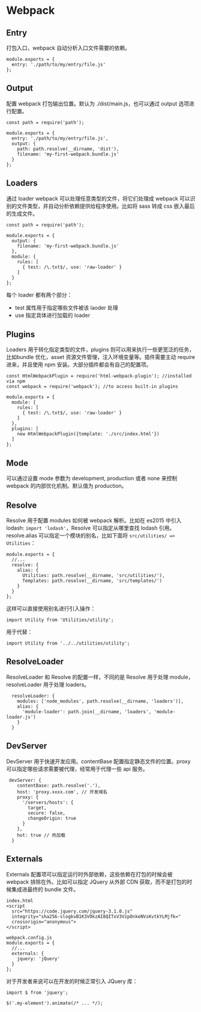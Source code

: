 # Webpack 

## Entry
打包入口，webpack 自动分析入口文件需要的依赖。
```
module.exports = {
  entry: './path/to/my/entry/file.js'
};
```

## Output
配置 webpack 打包输出位置。默认为 ./dist/main.js，也可以通过 output 选项进行配置。
```
const path = require('path');

module.exports = {
  entry: './path/to/my/entry/file.js',
  output: {
    path: path.resolve(__dirname, 'dist'),
    filename: 'my-first-webpack.bundle.js'
  }
};
```

## Loaders
通过 loader webpack 可以处理任意类型的文件，将它们处理成 webpack 可以识别的文件类型，并自动分析依赖提供给程序使用。比如将 sass 转成 css 嵌入最后的生成文件。

```
const path = require('path');

module.exports = {
  output: {
    filename: 'my-first-webpack.bundle.js'
  },
  module: {
    rules: [
      { test: /\.txt$/, use: 'raw-loader' }
    ]
  }
};
```
每个 loader 都有两个部分：
- test 属性用于指定哪些文件被该 laoder 处理
- use 指定具体进行加载的 loader

## Plugins
Loaders 用于转化指定类型的文件，plugins 则可以用来执行一些更宽泛的任务，比如bundle 优化，asset 资源文件管理，注入环境变量等。插件需要主动 require 进来，并且使用 npm 安装。大部分插件都会有自己的配置项。

```
const HtmlWebpackPlugin = require('html-webpack-plugin'); //installed via npm
const webpack = require('webpack'); //to access built-in plugins

module.exports = {
  module: {
    rules: [
      { test: /\.txt$/, use: 'raw-loader' }
    ]
  },
  plugins: [
    new HtmlWebpackPlugin({template: './src/index.html'})
  ]
};
```
## Mode
可以通过设置 mode 参数为 development, production 或者 none 来控制 webpack 的内部优化机制。默认值为 production。

## Resolve
Resolve 用于配置 modules 如何被 webpack 解析。比如在 es2015 中引入 lodash: `import 'lodash'`，Resolve 可以指定从哪里查找 lodash 引用。 
resolve.alias 可以指定一个模块的别名，比如下面将 `src/utilities/ => Utilities`：
```
module.exports = {
  //...
  resolve: {
    alias: {
      Utilities: path.resolve(__dirname, 'src/utilities/'),
      Templates: path.resolve(__dirname, 'src/templates/')
    }
  }
};
```
这样可以直接使用别名进行引入操作：
```
import Utility from 'Utilities/utility';
```
用于代替：
```
import Utility from '../../utilities/utility';
```
## ResolveLoader
ResolveLoader 和 Resolve 的配置一样，不同的是 Resolve 用于处理 module，resolveLoader 用于处理 loaders。
```
  resolveLoader: {
    modules: ['node_modules', path.resolve(__dirname, 'loaders')],
    alias: {
      'module-loader': path.join(__dirname, 'loaders', 'module-loader.js')
    }
  }
```
## DevServer
DevServer 用于快速开发应用。contentBase 配置指定静态文件的位置。proxy 可以指定哪些请求需要被代理，经常用于代理一些 api 服务。
```
 devServer: {
    contentBase: path.resolve('.'),
    host: 'proxy.xxxx.com', // 开发域名
    proxy: {
      '/servers/hosts': {
        target,
        secure: false,
        changeOrigin: true
      }
    },
    hot: true // 热加载
  }
```

## Externals
Externals 配置项可以指定运行时外部依赖，这些依赖在打包的时候会被 webpack 排除在外。比如可以指定 JQuery 从外部 CDN 获取，而不是打包的时候集成进最终的 bundle 文件。

```
index.html
<script
  src="https://code.jquery.com/jquery-3.1.0.js"
  integrity="sha256-slogkvB1K3VOkzAI8QITxV3VzpOnkeNVsKvtkYLMjfk="
  crossorigin="anonymous">
</script>

webpack.config.js
module.exports = {
  //...
  externals: {
    jquery: 'jQuery'
  }
};
```
对于开发者来说可以在开发的时候正常引入 JQuery 库：
```
import $ from 'jquery';

$('.my-element').animate(/* ... */);
```